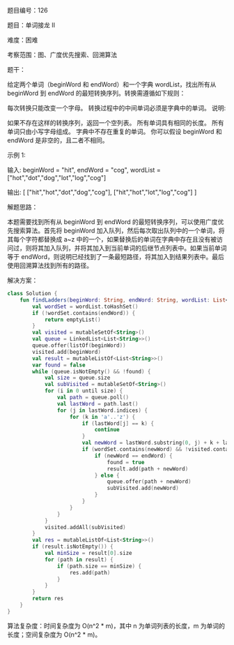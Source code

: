 题目编号：126

题目：单词接龙 II

难度：困难

考察范围：图、广度优先搜索、回溯算法

题干：

给定两个单词（beginWord 和 endWord）和一个字典 wordList，找出所有从 beginWord 到 endWord 的最短转换序列。转换需遵循如下规则：

每次转换只能改变一个字母。
转换过程中的中间单词必须是字典中的单词。
说明:

如果不存在这样的转换序列，返回一个空列表。
所有单词具有相同的长度。
所有单词只由小写字母组成。
字典中不存在重复的单词。
你可以假设 beginWord 和 endWord 是非空的，且二者不相同。

示例 1:

输入:
beginWord = "hit",
endWord = "cog",
wordList = ["hot","dot","dog","lot","log","cog"]

输出:
[
  ["hit","hot","dot","dog","cog"],
  ["hit","hot","lot","log","cog"]
]

解题思路：

本题需要找到所有从 beginWord 到 endWord 的最短转换序列，可以使用广度优先搜索算法。首先将 beginWord 加入队列，然后每次取出队列中的一个单词，将其每个字符都替换成 a~z 中的一个，如果替换后的单词在字典中存在且没有被访问过，则将其加入队列，并将其加入到当前单词的后继节点列表中。如果当前单词等于 endWord，则说明已经找到了一条最短路径，将其加入到结果列表中。最后使用回溯算法找到所有的路径。

解决方案：

```kotlin
class Solution {
    fun findLadders(beginWord: String, endWord: String, wordList: List<String>): List<List<String>> {
        val wordSet = wordList.toHashSet()
        if (!wordSet.contains(endWord)) {
            return emptyList()
        }
        val visited = mutableSetOf<String>()
        val queue = LinkedList<List<String>>()
        queue.offer(listOf(beginWord))
        visited.add(beginWord)
        val result = mutableListOf<List<String>>()
        var found = false
        while (queue.isNotEmpty() && !found) {
            val size = queue.size
            val subVisited = mutableSetOf<String>()
            for (i in 0 until size) {
                val path = queue.poll()
                val lastWord = path.last()
                for (j in lastWord.indices) {
                    for (k in 'a'..'z') {
                        if (lastWord[j] == k) {
                            continue
                        }
                        val newWord = lastWord.substring(0, j) + k + lastWord.substring(j + 1)
                        if (wordSet.contains(newWord) && !visited.contains(newWord)) {
                            if (newWord == endWord) {
                                found = true
                                result.add(path + newWord)
                            } else {
                                queue.offer(path + newWord)
                                subVisited.add(newWord)
                            }
                        }
                    }
                }
            }
            visited.addAll(subVisited)
        }
        val res = mutableListOf<List<String>>()
        if (result.isNotEmpty()) {
            val minSize = result[0].size
            for (path in result) {
                if (path.size == minSize) {
                    res.add(path)
                }
            }
        }
        return res
    }
}
```

算法复杂度：时间复杂度为 O(n^2 * m)，其中 n 为单词列表的长度，m 为单词的长度；空间复杂度为 O(n^2 * m)。